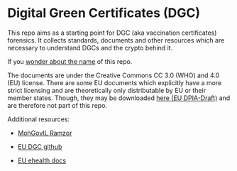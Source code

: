 Digital Green Certificates (DGC)
================================

This repo aims as a starting point for DGC (aka vaccination certificates)
forensics. It collects standards, documents and other resources
which are necessary to understand DGCs and the crypto behind it.

If you [wonder about the name](https://www.youtube.com/watch?v=NUTGr5t3MoY) of this repo.

The documents are under the Creative Commons CC 3.0 (WHO) and 4.0 (EU)
license. There are some EU documents which explicitly have a more strict
licensing and are theoretically only distributable by EU or
their member states. Though, they may be downloaded
[here (EU DPIA-Draft)](https://ec.europa.eu/health/sites/default/files/ehealth/docs/efgs_dpia_en.pdf) and are therefore not part of this repo.


Additional resources:

* [MohGovIL Ramzor](https://github.com/MohGovIL/Ramzor)

* [EU DGC github](https://github.com/eu-digital-green-certificates)

* [EU ehealth docs](https://ec.europa.eu/health/ehealth/key_documents_en)


